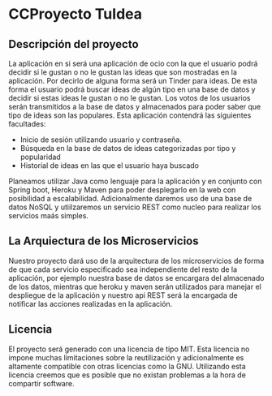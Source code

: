 # CCProyecto TuIdea

## Descripción del proyecto

La aplicación en si será una aplicación de ocio con la que el usuario podrá decidir si le gustan o no le gustan las ideas que son mostradas en la aplicación. Por decirlo de alguna forma será un Tinder para ideas. De esta forma el usuario podrá buscar ideas de algún tipo en una base de datos y decidir si estas ideas le gustan o no le gustan. Los votos de los usuarios serán transmitidos a la base de datos y almacenados para poder saber que tipo de ideas son las populares.
Esta aplicación contendrá las siguientes facultades:
 * Inicio de sesión utilizando usuario y contraseña.
 * Búsqueda en la base de datos de ideas categorizadas por tipo y popularidad
 * Historial de ideas en las que el usuario haya buscado
 
Planeamos utilizar Java como lenguaje para la aplicación y en conjunto con Spring boot, Heroku y Maven para poder desplegarlo en la web con posibilidad a escalabilidad. Adicionalmente daremos uso de una base de datos NoSQL y utiilzaremos un servicio REST como nucleo para realizar los servicios maás simples.

## La Arquiectura de los Microservicios

Nuestro proyecto dará uso de la arquitectura de los microservicios de forma de que cada servicio especificado sea independiente del resto de la aplicación, por ejemplo nuestra base de datos se encargara del almacenado de los datos, mientras que heroku y maven serán utilizados para manejar el despliegue de la aplicación y nuestro api REST será la encargada de notificar las acciones realizadas en la aplicación.

## Licencia

El proyecto será generado con una licencia de tipo MIT. Esta licencia no impone muchas limitaciones sobre la reutilización y adicionalmente es altamente compatible con otras licencias como la GNU. Utilizando esta licencia creemos que es posible que no existan problemas a la hora de compartir software.

